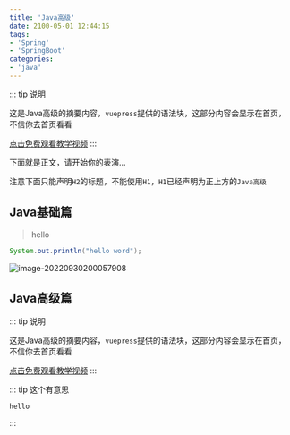 ```yaml
---
title: 'Java高级'
date: 2100-05-01 12:44:15
tags:
- 'Spring'
- 'SpringBoot'
categories:
- 'java'
---
```


::: tip 说明

这是Java高级的摘要内容，`vuepress`提供的语法块，这部分内容会显示在首页，不信你去首页看看

[点击免费观看教学视频](<https://ke.qq.com/course/5285550>)
:::

<!-- more -->



下面就是正文，请开始你的表演...

注意下面只能声明`H2`的标题，不能使用`H1`，`H1`已经声明为正上方的`Java高级`

## Java基础篇

> hello

```java
System.out.println("hello word");
```

![image-20220930200057908](http://sm.nsddd.top/smimage-20220930200057908.png?xxw@nsddd.top)

## Java高级篇

::: tip 说明

这是Java高级的摘要内容，`vuepress`提供的语法块，这部分内容会显示在首页，不信你去首页看看

[点击免费观看教学视频](<https://ke.qq.com/course/5285550>)
:::

:::  tip 这个有意思

```
hello 
```

:::
